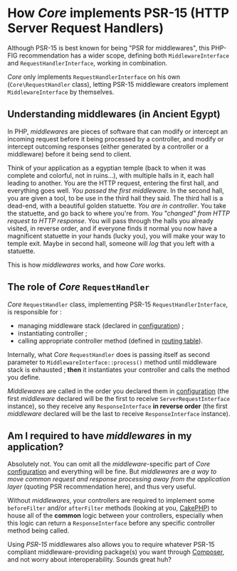 # How *Core* implements PSR-15 (HTTP Server Request Handlers)
Although PSR-15 is best known for being "PSR for middlewares", this PHP-FIG recommendation has a wider scope, defining 
both `MiddlewareInterface` and `RequestHandlerInterface`, working in combination.

*Core* only implements `RequestHandlerInterface` on his own (`Core\RequestHandler` class), letting PSR-15 middleware 
creators implement `MiddlewareInterface` by themselves.

## Understanding middlewares (in Ancient Egypt)
In PHP, *middlewares* are pieces of software that can modify or intercept an incoming request before it being processed 
by a controller, and modify or intercept outcoming responses (either generated by a controller or a middleware) before 
it being send to client.

Think of your application as a egyptian temple (back to when it was complete and colorful, not in ruins...), with 
multiple halls in it, each hall leading to another. You are the HTTP request, entering the first hall, and everything 
goes well. *You passed the first middleware*. In the second hall, you are given a tool, to be use in the third hall they 
said. The third hall is a dead-end, with a beautiful golden statuette. *You are in controller*. You take the statuette, 
and go back to where you're from. *You "changed" from HTTP request to HTTP response*. You will pass through the halls 
you already visited, in reverse order, and if everyone finds it normal you now have a magnificent statuette in your 
hands (lucky you), you will make your way to temple exit. Maybe in second hall, someone will *log* that you left with a 
statuette.

This is how *middlewares* works, and how *Core* works.

## The role of *Core* `RequestHandler`
*Core* `RequestHandler` class, implementing PSR-15 `RequestHandlerInterface`, is responsible for :
- managing middleware stack (declared in [configuration](configuration.md)) ;
- instantiating controller ;
- calling appropriate controller method (defined in [routing table](routing.md)).

Internally, what *Core* `RequestHandler` does is passing itself as second parameter to `MiddlewareInterface::process()` 
method until middleware stack is exhausted ; **then** it instantiates your controller and calls the method you define.

*Middlewares* are called in the order you declared them in [configuration](configuration.md) (the first *middleware* 
declared will be the first to receive `ServerRequestInterface` instance), so they receive any `ResponseInterface` **in 
reverse order** (the first *middleware* declared will be the last to receive `ResponseInterface` instance).

## Am I required to have *middlewares* in my application?
Absolutely not. You can omit all the *middleware*-specific part of *Core* [configuration](configuration.md) and 
everything will be fine. But *middlewares* are *a way to move common request and response processing away from the 
application layer* (quoting PSR recommendation here), and thus very useful.

Without *middlewares*, your controllers are required to implement some `beforeFilter` and/or `afterFilter` methods 
(looking at you, [CakePHP](https://api.cakephp.org/3.6/class-Cake.Controller.Controller.html)) to house all of the 
**common** logic between your controllers, especially when this logic can return a `ResponseInterface` before any 
specific controller method being called.

Using *PSR-15* middlewares also allows you to require whatever PSR-15 compliant middleware-providing package(s) you want 
through [Composer](https://get-composer.org/), and not worry about interoperability. Sounds great huh?
